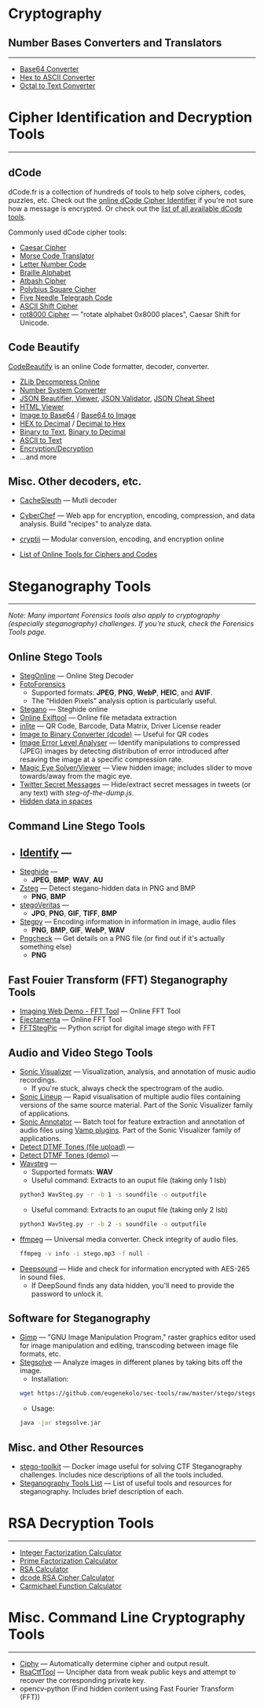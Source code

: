# Cryptography

## Number Bases Converters and Translators
---
- [Base64 Converter](https://www.base64decode.org/)
- [Hex to ASCII Converter](https://www.rapidtables.com/convert/number/hex-to-ascii.html)
- [Octal to Text Converter](https://www.browserling.com/tools/octal-to-text)




# Cipher Identification and Decryption Tools
---

## dCode
dCode.fr is a collection of hundreds of tools to help solve ciphers, codes, puzzles, etc. 
Check out the [online dCode Cipher Identifier](https://www.dcode.fr/cipher-identifier) if you're not sure how a message is encrypted. 
Or check out the [list of all available dCode tools](https://www.dcode.fr/tools-list).

Commonly used dCode cipher tools: 
- [Caesar Cipher](https://www.dcode.fr/caesar-cipher)
- [Morse Code Translator](https://morsedecoder.com/)
- [Letter Number Code](https://www.dcode.fr/letter-number-cipher)
- [Braille Alphabet](https://www.dcode.fr/braille-alphabet)
- [Atbash Cipher](https://www.dcode.fr/atbash-cipher)
- [Polybius Square Cipher](https://www.cachesleuth.com/polybiussquare.html)
- [Five Needle Telegraph Code](https://www.cachesleuth.com/fiveneedletelegraph.html)
- [ASCII Shift Cipher](https://www.dcode.fr/ascii-shift-cipher)
- [rot8000 Cipher](https://rot8000.com/Index) — "rotate alphabet 0x8000 places", Caesar Shift for Unicode.




## Code Beautify
[CodeBeautify](https://codebeautify.org/) is an online Code formatter, decoder, converter.
- [ZLib Decompress Online](https://codebeautify.org/zlib-decompress-online)
- [Number System Converter](https://codebeautify.org/all-number-converter)
- [JSON Beautifier, Viewer](https://codebeautify.org/jsonviewer), [JSON Validator](https://codebeautify.org/jsonvalidator), [JSON Cheat Sheet](https://codebeautify.org/json-cheat-sheet)
- [HTML Viewer](https://codebeautify.org/htmlviewer)
- [Image to Base64](https://codebeautify.org/image-to-base64-converter) / [Base64 to Image](https://codebeautify.org/base64-to-image-converter)
- [HEX to Decimal](https://codebeautify.org/hex-decimal-converter) / [Decimal to Hex](https://codebeautify.org/decimal-hex-converter)
- [Binary to Text](https://codebeautify.org/binary-to-text), [Binary to Decimal](https://codebeautify.org/binary-decimal-converter)
- [ASCII to Text](https://codebeautify.org/ascii-to-text)
- [Encryption/Decryption](https://codebeautify.org/encrypt-decrypt)
- ...and more


## Misc. Other decoders, etc.
- [CacheSleuth](https://www.cachesleuth.com/multidecoder/) — Mutli decoder
- [CyberChef](https://www.google.com/url?sa=t&rct=j&q=&esrc=s&source=web&cd=&ved=2ahUKEwijlaDt3oyAAxWxGjQIHXlgA28QFnoECA4QAQ&url=https%3A%2F%2Fgchq.github.io%2FCyberChef%2F&usg=AOvVaw3cJhXGWs_4gKkmjmhQLSNC&opi=89978449) — Web app for encryption, encoding, compression, and data analysis. Build "recipes" to analyze data.
- [cryptii](https://cryptii.com/) — Modular conversion, encoding, and encryption online

- [List of Online Tools for Ciphers and Codes](https://rumkin.com/tools/cipher/)





# Steganography Tools
---

*Note: Many important Forensics tools also apply to cryptography (especially steganography) challenges. If you're stuck, check the Forensics Tools page.*

## Online Stego Tools
- [StegOnline](https://stegonline.georgeom.net/upload) — Online Steg Decoder
- [FotoForensics](https://fotoforensics.com/analysis.php?id=b4727b6206fb898a6ae76ea14d8d6ae4fc623752.110213)
  - Supported formats: **JPEG**, **PNG**, **WebP**, **HEIC**, and **AVIF**.
  - The "Hidden Pixels" analysis option is particularly useful.
- [Stegano](https://futureboy.us/stegano/) — Steghide online
- [Online Exiftool](https://exif.tools/) — Online file metadata extraction
- [inlite](https://online-barcode-reader.inliteresearch.com/) — QR Code, Barcode, Data Matrix, Driver License reader
- [Image to Binary Converter (dcode)](https://www.dcode.fr/binary-image) — Useful for QR codes
- [Image Error Level Analyser](https://29a.ch/sandbox/2012/imageerrorlevelanalysis/) — Identify manipulations to compressed (JPEG) images by detecting distribution of error introduced after resaving the image at a specific compression rate.
- [Magic Eye Solver/Viewer](http://magiceye.ecksdee.co.uk/) — View hidden image; includes slider to move towards/away from the magic eye.
- [Twitter Secret Messages](https://holloway.nz/steg/) — Hide/extract secret messages in tweets (or any text) with *steg-of-the-dump.js*.
- [Hidden data in spaces](https://www.irongeek.com/i.php?page=security/unicode-steganography-homoglyph-encoder)


## Command Line Stego Tools
- [Identify](https://linux.die.net/man/1/identify) — 
  - 
- [Steghide](https://www.kali.org/tools/steghide/) — 
  - **JPEG**, **BMP**, **WAV**, **AU**
- [Zsteg](https://github.com/zed-0xff/zsteg) — Detect stegano-hidden data in PNG and BMP
  - **PNG**, **BMP**
- [stegoVeritas]() — 
  - **JPG**, **PNG**, **GIF**, **TIFF**, **BMP**
- [Stegpy](https://github.com/dhsdshdhk/stegpy) — Encoding information in information in image, audio files
  - **PNG**, **BMP**, **GIF**, **WebP**, **WAV**
- [Pngcheck](http://www.libpng.org/pub/png/apps/pngcheck.html) — Get details on a PNG file (or find out if it's actually something else)
  - **PNG**


## Fast Fouier Transform (FFT) Steganography Tools
- [Imaging Web Demo - FFT Tool](http://bigwww.epfl.ch/demo/ip/demos/FFT/) — Online FFT Tool
- [Ejectamenta](https://www.ejectamenta.com/Fourifier-fullscreen/) — Online FFT Tool
- [FFTStegPic](https://github.com/0xcomposure/FFTStegPic) — Python script for digital image stego with FFT


## Audio and Video Stego Tools
- [Sonic Visualizer](https://www.sonicvisualiser.org/) — Visualization, analysis, and annotation of music audio recordings.
  - If you're stuck, always check the spectrogram of the audio.
- [Sonic Lineup](https://www.sonicvisualiser.org/sonic-lineup/index.html) — Rapid visualisation of multiple audio files containing versions of the same source material. Part of the Sonic Visualizer family of applications.
- [Sonic Annotator](https://vamp-plugins.org/sonic-annotator/) — Batch tool for feature extraction and annotation of audio files using [Vamp plugins](https://vamp-plugins.org/index.html). Part of the Sonic Visualizer family of applications.
- [Detect DTMF Tones (file upload)](http://dialabc.com/sound/detect/index.html) — 
- [Detect DTMF Tones (demo)](https://unframework.github.io/dtmf-detect/) — 
- [Wavsteg](https://github.com/ragibson/Steganography#WavSteg) — 
  - Supported formats: **WAV**
  - Useful command:
  Extracts to an ouput file (taking only 1 lsb)
  ```bash
  python3 WavSteg.py -r -b 1 -s soundfile -o outputfile
  ```
  - Useful command:
  Extracts to an ouput file (taking only 2 lsb)
  ```bash
  python3 WavSteg.py -r -b 2 -s soundfile -o outputfile
  ```
- [ffmpeg](https://ffmpeg.org/documentation.html) — Universal media converter. Check integrity of audio files.
  ```bash
  ffmpeg -v info -i stego.mp3 -f null -
  ```
- [Deepsound](http://jpinsoft.net/deepsound/download.aspx) — Hide and check for information encrypted with AES-265 in sound files.
  - If DeepSound finds any data hidden, you'll need to provide the password to unlock it.


## Software for Steganography
- [Gimp](https://www.google.com/url?sa=t&rct=j&q=&esrc=s&source=web&cd=&cad=rja&uact=8&ved=2ahUKEwj09LaF54yAAxUGITQIHeNiDm8QFnoECA4QAQ&url=https%3A%2F%2Fwww.gimp.org%2F&usg=AOvVaw14Av6K8pNdgfrkZATYVj-5&opi=89978449) — "GNU Image Manipulation Program," raster graphics editor used for image manipulation and editing, transcoding between image file formats, etc.
- [Stegsolve](https://wiki.bi0s.in/steganography/stegsolve/) — Analyze images in different planes by taking bits off the image.
  - Installation:
  ```bash
  wget https://github.com/eugenekolo/sec-tools/raw/master/stego/stegsolve/stegsolve/stegsolve.jar
  ```
  - Usage:
  ```bash
  java -jar stegsolve.jar
  ```

## Misc. and Other Resources
- [stego-toolkit](https://github.com/DominicBreuker/stego-toolkit) —  Docker image useful for solving CTF Steganography challenges. Includes nice descriptions of all the tools included.
- [Steganography Tools List](https://0xrick.github.io/lists/stego/) — List of useful tools and resources for steganography. Includes brief description of each.



# RSA Decryption Tools
---
- [Integer Factorization Calculator](https://www.alpertron.com.ar/ECM.HTM)
- [Prime Factorization Calculator](https://www.calculatorsoup.com/calculators/math/prime-factors.php)
- [RSA Calculator](https://www.cs.drexel.edu/~jpopyack/Courses/CSP/Fa17/notes/10.1_Cryptography/RSA_Express_EncryptDecrypt_v2.html)
- [dcode RSA Cipher Calculator](https://www.dcode.fr/rsa-cipher)
- [Carmichael Function Calculator](https://comnuan.com/cmnn02/cmnn02006/cmnn02006.php)
  


# Misc. Command Line Cryptography Tools
---
- [Ciphy](https://github.com/Ciphey/Ciphey) — Automatically determine cipher and output result.
- [RsaCtfTool](https://github.com/RsaCtfTool/RsaCtfTool) — Uncipher data from weak public keys and attempt to recover the corresponding private key.
- opencv-python (Find hidden content using Fast Fourier Transform (FFT))
